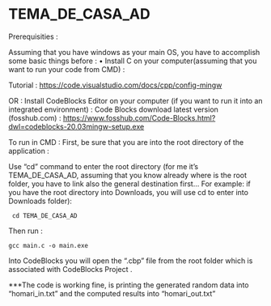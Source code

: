 # TEMA_DE_CASA_AD

Prerequisities : 

Assuming that you have windows as your main OS, you have to accomplish some basic things before :
•	Install C on your computer(assuming that you want to run your code from CMD) :

Tutorial : 
  https://code.visualstudio.com/docs/cpp/config-mingw

  
OR :
          Install  CodeBlocks Editor on your computer (if you want to run it into an integrated environment) : 
              Code Blocks download latest version (fosshub.com) : 
                 https://www.fosshub.com/Code-Blocks.html?dwl=codeblocks-20.03mingw-setup.exe
                 

To run in CMD : 
First, be sure that you are into the root directory of the application :

Use “cd” command to enter the root directory (for me it’s TEMA_DE_CASA_AD, assuming that you know already where is the root folder, you have to link also the general destination first… For example: if you have the root directory into Downloads, you will use cd to enter into Downloads folder):

     cd TEMA_DE_CASA_AD

Then run : 

    gcc main.c -o main.exe

Into CodeBlocks you will open the “.cbp” file from the root folder which is associated with CodeBlocks Project .

***The code is working fine, is printing the generated random data into “homari_in.txt” and the computed results into “homari_out.txt” 

